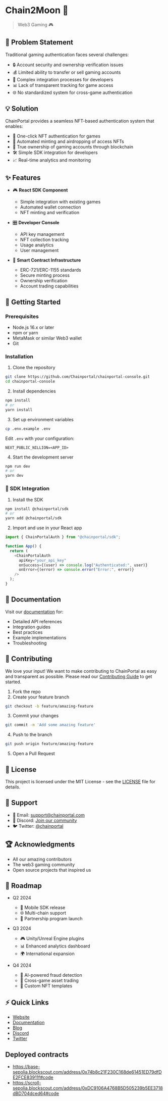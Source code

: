 # Chain2Moon 🌟

> Web3 Gaming 🎮

<!-- [![License: MIT](https://img.shields.io/badge/License-MIT-yellow.svg)](https://opensource.org/licenses/MIT) -->
<!-- [![Discord](https://img.shields.io/discord/YOUR_DISCORD_ID)](https://discord.gg/YOUR_INVITE) -->
<!-- [![Twitter Follow](https://img.shields.io/twitter/follow/chainportal?style=social)](https://twitter.com/chainportal) -->
<!---->

## 🎯 Problem Statement

Traditional gaming authentication faces several challenges:

- 🔒 Account security and ownership verification issues
- 💰 Limited ability to transfer or sell gaming accounts
- 🤹 Complex integration processes for developers
- 📊 Lack of transparent tracking for game access
- 🌐 No standardized system for cross-game authentication

## 💡 Solution

ChainPortal provides a seamless NFT-based authentication system that enables:

- 🎫 One-click NFT authentication for games
- 🔄 Automated minting and airdropping of access NFTs
- 💼 True ownership of gaming accounts through blockchain
- 🛠️ Simple SDK integration for developers
- 📈 Real-time analytics and monitoring

## ✨ Features

- 🎮 **React SDK Component**

  - Simple integration with existing games
  - Automated wallet connection
  - NFT minting and verification

- 🎛️ **Developer Console**

  - API key management
  - NFT collection tracking
  - Usage analytics
  - User management

- 💎 **Smart Contract Infrastructure**
  - ERC-721/ERC-1155 standards
  - Secure minting process
  - Ownership verification
  - Account trading capabilities

## 🚀 Getting Started

### Prerequisites

- Node.js 16.x or later
- npm or yarn
- MetaMask or similar Web3 wallet
- Git

### Installation

1. Clone the repository

```bash
git clone https://github.com/Chainportal/chainportal-console.git
cd chainportal-console
```

2. Install dependencies

```bash
npm install
# or
yarn install
```

3. Set up environment variables

```bash
cp .env.example .env
```

Edit `.env` with your configuration:

```
NEXT_PUBLIC_NILLION=<APP_ID>
```

4. Start the development server

```bash
npm run dev
# or
yarn dev
```

### 🔧 SDK Integration

1. Install the SDK

```bash
npm install @chainportal/sdk
# or
yarn add @chainportal/sdk
```

2. Import and use in your React app

```javascript
import { ChainPortalAuth } from "@chainportal/sdk";

function App() {
  return (
    <ChainPortalAuth
      apiKey="your_api_key"
      onSuccess={(user) => console.log("Authenticated:", user)}
      onError={(error) => console.error("Error:", error)}
    />
  );
}
```

## 📖 Documentation

Visit our [documentation](https://docs.chainportal.com) for:

- Detailed API references
- Integration guides
- Best practices
- Example implementations
- Troubleshooting

## 🤝 Contributing

We love your input! We want to make contributing to ChainPortal as easy and transparent as possible. Please read our [Contributing Guide](CONTRIBUTING.md) to get started.

1. Fork the repo
2. Create your feature branch

```bash
git checkout -b feature/amazing-feature
```

3. Commit your changes

```bash
git commit -m 'Add some amazing feature'
```

4. Push to the branch

```bash
git push origin feature/amazing-feature
```

5. Open a Pull Request

## 📝 License

This project is licensed under the MIT License - see the [LICENSE](LICENSE) file for details.

## 🌟 Support

- 📧 Email: support@chainportal.com
- 💬 Discord: [Join our community](https://discord.gg/chainportal)
- 🐦 Twitter: [@chainportal](https://twitter.com/chainportal)

## 🏆 Acknowledgments

- All our amazing contributors
- The web3 gaming community
- Open source projects that inspired us

## 🔮 Roadmap

- Q2 2024

  - 📱 Mobile SDK release
  - 🌐 Multi-chain support
  - 🤝 Partnership program launch

- Q3 2024

  - 🎮 Unity/Unreal Engine plugins
  - 📊 Enhanced analytics dashboard
  - 🌍 International expansion

- Q4 2024
  - 🤖 AI-powered fraud detection
  - 🔄 Cross-game asset trading
  - 🎯 Custom NFT templates

## ⚡ Quick Links

- [Website](https://chainportal.com)
- [Documentation](https://docs.chainportal.com)
- [Blog](https://blog.chainportal.com)
- [Discord](https://discord.gg/chainportal)
- [Twitter](https://twitter.com/chainportal)

## Deployed contracts

- https://base-sepolia.blockscout.com/address/0x74b8c21F230C168de61451ED79dfDE2FCE83911f#code
- https://scroll-sepolia.blockscout.com/address/0xDC9106A4768B5D505239b5EE3718dBD704dced64#code
